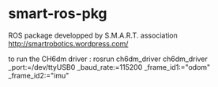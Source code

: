 smart-ros-pkg
=============

ROS package developped by S.M.A.R.T. association http://smartrobotics.wordpress.com/

to run the CH6dm driver :
rosrun ch6dm_driver ch6dm_driver _port:=/dev/ttyUSB0 _baud_rate:=115200 _frame_id1:="odom" _frame_id2:="imu"
